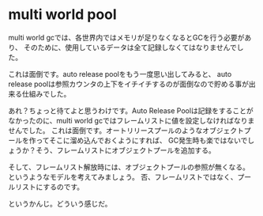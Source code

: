 # multi world pool

multi world gcでは、各世界内ではメモリが足りなくなるとGCを行う必要があり、
そのために、使用しているデータは全て記録しなくてはなりませんでした。

これは面倒です。auto release poolをもう一度思い出してみると、
auto release poolは参照カウンタの上下をイチイチするのが面倒なので貯める事が出来る仕組みでした。

あれ？ちょっと待てよと思うわけです。Auto Release Poolは記録をすることがなかったのに、multi world gcではフレームリストに値を設定しなければなりませんでした。
これは面倒です。オートリリースプールのようなオブジェクトプールを作ってそこに溜め込んでおくようにすれば、
GC発生時も楽ではないでしょうか？そう、フレームリストにオブジェクトプールを追加する。

そして、フレームリスト解放時には、オブジェクトプールの参照が無くなる。
というようなモデルを考えてみましょう。
否、フレームリストではなく、プールリストにするのです。

というかんじ。どういう感じだ。